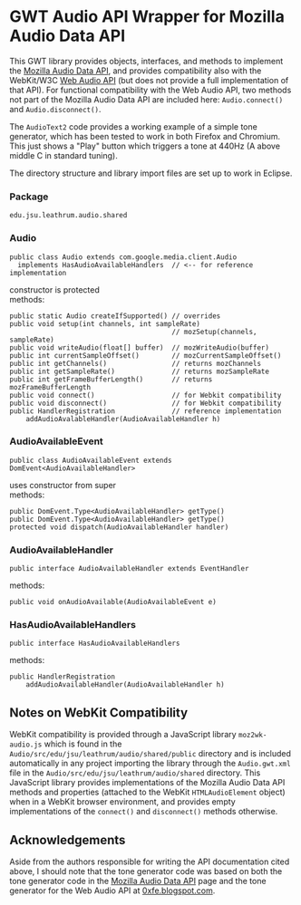 # GWT Audio API Wrapper for Mozilla Audio Data API

This GWT library provides objects, interfaces, and methods to implement the
[Mozilla Audio Data API](https://wiki.mozilla.org/Audio_Data_API),
and provides compatibility also with the WebKit/W3C
[Web Audio API](https://dvcs.w3.org/hg/audio/raw-file/tip/webaudio/specification.html) (but does not provide a full implementation of that
API).  For functional compatibility with the Web Audio API, 
two methods not part of the Mozilla Audio
Data API are included here:  `Audio.connect()` and `Audio.disconnect()`.

The `AudioText2` code provides a working example of a simple tone
generator, which has been tested to work in both Firefox and Chromium.
This just shows a "Play" button which triggers a tone at 440Hz (A above middle
C in standard tuning).

The directory structure and library import files are set up to work in Eclipse.

### Package

    edu.jsu.leathrum.audio.shared

### Audio

    public class Audio extends com.google.media.client.Audio
      implements HasAudioAvailableHandlers  // <-- for reference implementation

constructor is protected  
methods:

    public static Audio createIfSupported() // overrides
    public void setup(int channels, int sampleRate) 
                                            // mozSetup(channels, sampleRate)
    public void writeAudio(float[] buffer)  // mozWriteAudio(buffer)
    public int currentSampleOffset()        // mozCurrentSampleOffset()
    public int getChannels()                // returns mozChannels
    public int getSampleRate()              // returns mozSampleRate
    public int getFrameBufferLength()       // returns mozFrameBufferLength
    public void connect()                   // for Webkit compatibility
    public void disconnect()                // for Webkit compatibility
    public HandlerRegistration              // reference implementation
        addAudioAvalableHandler(AudioAvailableHandler h) 

### AudioAvailableEvent

    public class AudioAvailableEvent extends DomEvent<AudioAvailableHandler>

uses constructor from super  
methods:

    public DomEvent.Type<AudioAvailableHandler> getType()
    public DomEvent.Type<AudioAvailableHandler> getType()
    protected void dispatch(AudioAvailableHandler handler)

### AudioAvailableHandler

    public interface AudioAvailableHandler extends EventHandler

methods:

    public void onAudioAvailable(AudioAvailableEvent e)

### HasAudioAvailableHandlers

    public interface HasAudioAvailableHandlers

methods:

    public HandlerRegistration 
        addAudioAvailableHandler(AudioAvailableHandler h)

## Notes on WebKit Compatibility

WebKit compatibility is provided through a JavaScript library
`moz2wk-audio.js` which is found in the
`Audio/src/edu/jsu/leathrum/audio/shared/public`
directory and is included automatically in any project importing the
library through the `Audio.gwt.xml`
file in the `Audio/src/edu/jsu/leathrum/audio/shared` directory.
This JavaScript library provides implementations of the Mozilla Audio Data API
methods and properties (attached to the WebKit `HTMLAudioElement` object)
when in a WebKit browser environment, and provides empty implementations
of the `connect()` and `disconnect()` methods otherwise.

## Acknowledgements

Aside from the authors responsible for writing the API documentation cited
above, I should note that the tone generator code was based on both the
tone generator code in the
[Mozilla Audio Data API](https://wiki.mozilla.org/Audio_Data_API) page
and the tone generator for the Web Audio API at
[0xfe.blogspot.com](http://0xfe.blogspot.com/2011/08/generating-tones-with-web-audio-api.html).

